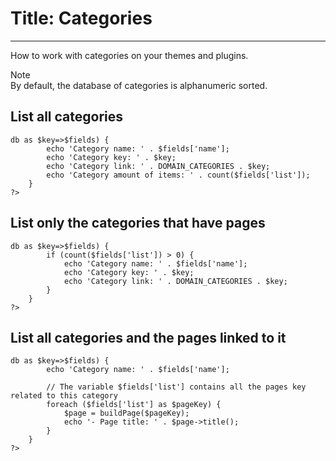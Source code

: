 # Title: Categories
<!-- Position: 5 -->
---
How to work with categories on your themes and plugins.

<div class="note">
<div class="title">Note</div>
By default, the database of categories is alphanumeric sorted.
</div>

## List all categories
<pre><code data-language="php"><?php
	// $dbCategories is the object who handle the categories
	foreach ($dbCategories->db as $key=>$fields) {
		echo 'Category name: ' . $fields['name'];
		echo 'Category key: ' . $key;
		echo 'Category link: ' . DOMAIN_CATEGORIES . $key;
		echo 'Category amount of items: ' . count($fields['list']);
	}
?></code></pre>

## List only the categories that have pages
<pre><code data-language="php"><?php
	// $dbCategories is the object who handle the categories
	foreach ($dbCategories->db as $key=>$fields) {
		if (count($fields['list']) > 0) {
			echo 'Category name: ' . $fields['name'];
			echo 'Category key: ' . $key;
			echo 'Category link: ' . DOMAIN_CATEGORIES . $key;
		}
	}
?></code></pre>

## List all categories and the pages linked to it
<pre><code data-language="php"><?php
	// $dbCategories is the object who handle the categories
	foreach ($dbCategories->db as $key=>$fields) {
		echo 'Category name: ' . $fields['name'];

		// The variable $fields['list'] contains all the pages key related to this category
		foreach ($fields['list'] as $pageKey) {
			$page = buildPage($pageKey);
			echo '- Page title: ' . $page->title();
		}
	}
?></code></pre>
